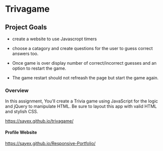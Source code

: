 # Trivagame

## Project Goals

* create a website to use Javascropt timers

* choose a catagory and create questions for the user to guess correct answers too.

* Once game is over display number of correct/incorrect guesses and an option to restart the game.

* The game restart should not refreash the page but start the game again.

### Overview

In this assignment, You'll create a Trivia game using JavaScript for the logic and jQuery to manipulate HTML. Be sure to layout this app with valid HTML and stylish CSS.

<https://sayex.github.io/trivagame/>

#### Profile Website

<https://sayex.github.io/Responsive-Portfolio/>